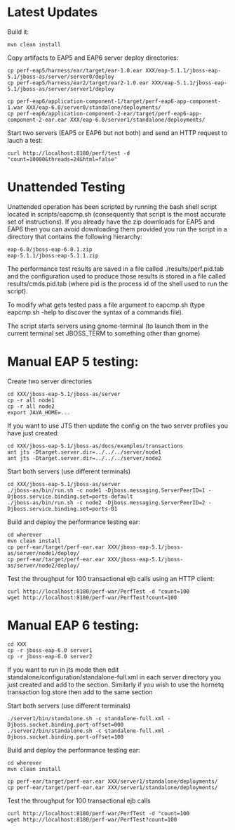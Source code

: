 Latest Updates
==============

Build it:

	mvn clean install

Copy artifacts to EAP5 and EAP6 server deploy directories:

	cp perf-eap5/harness/ear/target/ear-1.0.ear XXX/eap-5.1.1/jboss-eap-5.1/jboss-as/server/server0/deploy
	cp perf-eap5/harness/ear2/target/ear2-1.0.ear XXX/eap-5.1.1/jboss-eap-5.1/jboss-as/server/server1/deploy

	cp perf-eap6/application-component-1/target/perf-eap6-app-component-1.war XXX/eap-6.0/server0/standalone/deployments/
	cp perf-eap6/application-component-2-ear/target/perf-eap6-app-component-2-ear.ear XXX/eap-6.0/server1/standalone/deployments/

Start two servers (EAP5 or EAP6 but not both) and send an HTTP request to lauch a test:

	curl http://localhost:8180/perf/test -d "count=10000&threads=24&html=false"

Unattended Testing
==================

Unattended operation has been scripted by running the bash shell script located in scripts/eapcmp.sh (consequently that script is the most accurate set of instructions). If you already have the zip downloads for EAP5 and EAP6 then you can avoid downloading them provided you run the script in a directory that contains the following hierarchy:

	eap-6.0/jboss-eap-6.0.1.zip 
	eap-5.1.1/jboss-eap-5.1.1.zip

The performance test results are saved in a file called ./results/perf.pid.tab and the configuration used to produce those results is stored in a file called results/cmds.pid.tab (where pid is the process id of the shell used to run the script).

To modify what gets tested pass a file argument to eapcmp.sh (type eapcmp.sh -help to discover the syntax of a commands file).

The script starts servers using gnome-terminal (to launch them in the current terminal set JBOSS_TERM to something other than gnome)

Manual EAP 5 testing:
=====================

Create two server directories 

	cd XXX/jboss-eap-5.1/jboss-as/server
	cp -r all node1
	cp -r all node2
	export JAVA_HOME=...

If you want to use JTS then update the config on the two server profiles you have just created:

	cd XXX/jboss-eap-5.1/jboss-as/docs/examples/transactions
	ant jts -Dtarget.server.dir=../../../server/node1
	ant jts -Dtarget.server.dir=../../../server/node2

Start both servers (use different terminals)

	cd XXX/jboss-eap-5.1/jboss-as/server
	./jboss-as/bin/run.sh -c node1 -Djboss.messaging.ServerPeerID=1 -Djboss.service.binding.set=ports-default
	./jboss-as/bin/run.sh -c node2 -Djboss.messaging.ServerPeerID=2 -Djboss.service.binding.set=ports-01

Build and deploy the performance testing ear:

	cd wherever
	mvn clean install
	cp perf-ear/target/perf-ear.ear XXX/jboss-eap-5.1/jboss-as/server/node1/deploy/
	cp perf-ear/target/perf-ear.ear XXX/jboss-eap-5.1/jboss-as/server/node2/deploy/

Test the throughput for 100 transactional ejb calls using an HTTP client:

	curl http://localhost:8180/perf-war/PerfTest -d "count=100
	wget http://localhost:8180/perf-war/PerfTest?count=100

Manual EAP 6 testing:
=====================

	cd XXX
	cp -r jboss-eap-6.0 server1
	cp -r jboss-eap-6.0 server2

If you want to run in jts mode then edit standalone/configuration/standalone-full.xml in each server
directory you just created and add <jts/> to the <subsystem xmlns="urn:jboss:domain:transactions:1.2">
section. Similarly if you wish to use the hornetq transaction log store then add <use-hornetq-store/>
to the same section

Start both servers (use different terminals)

	./server1/bin/standalone.sh -c standalone-full.xml -Djboss.socket.binding.port-offset=000
	./server2/bin/standalone.sh -c standalone-full.xml -Djboss.socket.binding.port-offset=100

Build and deploy the performance testing ear:

	cd wherever
	mvn clean install

	cp perf-ear/target/perf-ear.ear XXX/server1/standalone/deployments/
	cp perf-ear/target/perf-ear.ear XXX/server1/standalone/deployments/

Test the throughput for 100 transactional ejb calls

	curl http://localhost:8180/perf-war/PerfTest -d "count=100
	wget http://localhost:8180/perf-war/PerfTest?count=100


